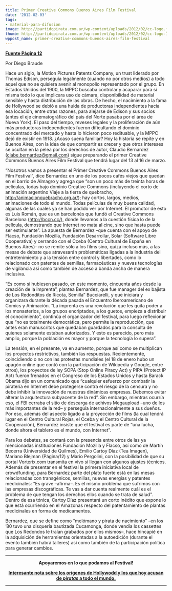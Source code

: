```yaml
---
title: Primer Creative Commons Buenos Aires Film Festival
date: '2012-02-03'
tags:
- material-para-difusion
image: http://partidopirata.com.ar/wp-content/uploads/2012/02/cc-logo.jpg
thumb: http://partidopirata.com.ar/wp-content/uploads/2012/02/cc-logo-115x115.jpg
wppost_name: primer-creative-commons-buenos-aires-film-festival
---
```


<strong><a href="http://www.pagina12.com.ar/diario/suplementos/espectaculos/5-24260-2012-02-03.html" target="_blank">Fuente Página 12</a></strong>

Por Diego Braude
<div id="cuerpo">

Hace un siglo, la Motion Pictures Patents Company, un trust liderado por Thomas Edison, perseguía legalmente (cuando no por otros medios) a todo aquel que no se quisiera avenir al monopolio representado por el grupo. En Estados Unidos del 1900, la MPPC buscaba controlar y acaparar para sí misma todo lo que implicara uso de cámara, disponibilidad de material sensible y hasta distribución de las obras. De hecho, el nacimiento a la fama de Hollywood se debió a una huida de productoras independientes hacia esa locación, entre otras razones, para alejarse de Edison y sus socios (antes el eje cinematográfico del país del Norte pasaba por el área de Nueva York). El paso del tiempo, reveses legales y la proliferación de aún más productoras independientes fueron dificultando el dominio concentrado del mercado y hasta lo hicieron poco redituable, y la MPPC dejó de existir en 1918. ¿Acaso suena familiar? Hoy la historia se repite y en Buenos Aires, con la idea de que compartir es crecer y que otros intereses se ocultan en la pelea por los derechos de autor, Claudio Bernardez (clabe.bernardez@gmail.com) sigue preparando el primer Creative Commons Buenos Aires Film Festival que tendrá lugar del 13 al 16 de marzo.

“Nosotros vamos a presentar el Primer Creative Commons Buenos Aires Film Festival”, dice Bernardez en uno de los pocos cafés viejos que quedan en el barrio de Almagro y agrega que “son un poco más de treinta horas de películas, todas bajo dominio Creative Commons (incluyendo el corto de animación argentino Viaje a la tierra de quebracho, <a title="" href="http://animacionquebracho.org.ar/">http://animacionquebracho.org.ar/</a>); hay cortos, largos, medios, animaciones de todo el mundo. Todas películas de muy buena calidad, algunas de las cuales ya se han podido ver por Internet. El promotor de esto es Luis Román, que es un barcelonés que fundó el Creative Commons Barcelona (<a title="" href="http://bccn.cc/">http://bccn.cc/</a>), donde llevamos a la cuestión física lo de la película, demostrando que Internet no mata al cine, sino que hasta puede ser estimulante”. La apuesta de Bernardez –que cuenta con el apoyo de Flacso, Fundación Mozilla, Fundación Desarrollar, Solar (Software Libre Cooperativa) y cerrando con el Cceba (Centro Cultural de España en Buenos Aires)– no se remite sólo a los films sino, quizá incluso más, a las mesas de debate que atravesarán problemáticas ligadas a la industria del entretenimiento y a la tensión entre control y libertades, como lo relacionado con patentes de semillas, farmacéuticas y nuevas tecnologías de vigilancia así como también de acceso a banda ancha de manera inclusiva.

“Es como si hubiesen pasado, en este momento, cincuenta años desde la creación de la imprenta”, plantea Bernardez, que fue manager del ex bajista de Los Redonditos de Ricota, Semilla” Bucciarelli, y que iniciara y organizara durante la década pasada el Encuentro Iberoamericano de Comics y Animación. “La imprenta es una revolución que les quita poder a los monasterios, a los grupos encriptados, a los guetos, empieza a distribuir el conocimiento”, continúa el organizador del festival, para luego reflexionar que “no es totalmente democrática, pero permite la reproducción, que antes eran manuscritos que quedaban guardados para la consulta de quienes solamente estaban autorizados. Y esto es parecido, pero más amplio, porque la población es mayor y porque la tecnología lo supera”.

La tensión, en el presente, va en aumento, porque así como se multiplican los proyectos restrictivos, también las respuestas. Recientemente, coincidiendo o no con las protestas mundiales (el 18 de enero hubo un apagón online que contó con la participación de Wikipedia y Google, entre otros), los proyectos de ley SOPA (Stop Online Piracy Act) y PIPA (Protect IP Act) fueron frenados en el Congreso de los Estados Unidos y hasta Barack Obama dijo en un comunicado que “cualquier esfuerzo por combatir la piratería en Internet debe protegerse contra el riesgo de la censura y no debe inhibir la innovación de nuestras dinámicas empresas. Debemos evitar alterar la arquitectura subyacente de la red”. Sin embargo, mientras ocurría eso, el FBI cerraba el sitio de descarga de achivos Megaupload –uno de los más importantes de la red– y perseguía internacionalmente a sus dueños. Por eso, además del aspecto ligado a la proyección de films (la cual tendrá lugar en el Centro Cultural Rojas, el Cceba y el Centro Cultural de la Cooperación), Bernardez insiste que el festival es parte de “una lucha, donde ahora el tablero es el mundo, con Internet”.

Para los debates, se contará con la presencia entre otros de las ya mencionadas instituciones Fundación Mozilla y Flacso, así como de Martín Becerra (Universidad de Quilmes), Emilio Cartoy Díaz (Tea Imagen), Mariano Blejman (Página/12) y Mario Pergolini, con la posibilidad de que su portal Vorterix.com transmita en vivo si llegan con algunos ajustes técnicos. Además de presentar en el festival la primera iniciativa local de crowdfunding, para Bernardez parte del plato fuerte está en las mesas relacionadas con transgénicos, semillas, nuevas energías y patentes medicinales: “Es grave –afirma–. Es el mismo problema que sufrimos con las empresas discográficas. Te vas a dar cuenta realmente cuál es el problema de que tengan los derechos ellos cuando se trata de salud”. Dentro de esa tónica, Cartoy Díaz presentará un corto inédito que expone lo que está ocurriendo en el Amazonas respecto del patentamiento de plantas medicinales en forma de medicamentos.

Bernardez, que se define como “melómano y pirata de nacimiento” –en los ’80 tuvo una disquería bautizada Cucamonga, donde vendía los cassettes que Los Redondos le traían grabados por ellos mismos–, hace hincapié en la adquisición de herramientas orientadas a la autoedición (durante el evento también habrá talleres) así como también de la participación política para generar cambios.

</div>

<hr />
<p style="text-align: center;"><strong>Apoyaremos en lo que podamos al Festival!</strong></p>
<p style="text-align: center;"><strong><a href="http://www.derechoaleer.org/2012/01/hacer-fortuna-robando-la-propied.html" target="_blank">Interesante nota sobre los orígenes de Hollywodd y los que hoy acusan de <em>piratas</em> a todo el mundo.</a></strong></p>


<hr />
